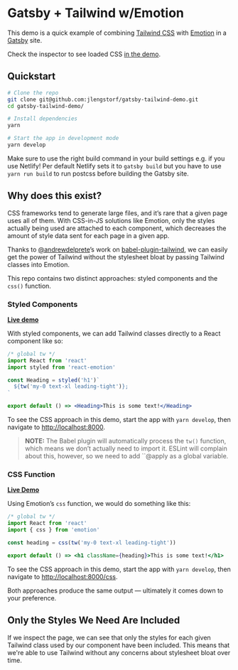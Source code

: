 # Gatsby + Tailwind w/Emotion

This demo is a quick example of combining [Tailwind CSS](https://tailwindcss.com) with [Emotion](https://emotion.sh) in a [Gatsby](https://gatsbyjs.org) site.

Check the inspector to see loaded CSS [in the demo](https://gatsby-tailwind-emotion.netlify.com/).

## Quickstart

```sh
# Clone the repo
git clone git@github.com:jlengstorf/gatsby-tailwind-demo.git
cd gatsby-tailwind-demo/

# Install dependencies
yarn

# Start the app in development mode
yarn develop
```

Make sure to use the right build command in your build settings e.g. if you use Netlify!
Per default Netlify sets it to `gatsby build` but you have to use `yarn run build` to run postcss before building the Gatsby site.

## Why does this exist?

CSS frameworks tend to generate large files, and it’s rare that a given page uses all of them. With CSS-in-JS solutions like Emotion, only the styles actually being used are attached to each component, which decreases the amount of style data sent for each page in a given app.

Thanks to [@andrewdelprete](https://github.com/andrewdelprete)’s work on [babel-plugin-tailwind](https://github.com/andrewdelprete/babel-plugin-tailwind), we can easily get the power of Tailwind without the stylesheet bloat by passing Tailwind classes into Emotion.

This repo contains two distinct approaches: styled components and the `css()` function.

### Styled Components

[**Live demo**](https://gatsby-tailwind-emotion.netlify.com/)

With styled components, we can add Tailwind classes directly to a React component like so:

```jsx
/* global tw */
import React from 'react'
import styled from 'react-emotion'

const Heading = styled('h1')`
  ${tw('my-0 text-xl leading-tight')};
`

export default () => <Heading>This is some text!</Heading>
```

To see the CSS approach in this demo, start the app with `yarn develop`, then navigate to <http://localhost:8000>.

> **NOTE:** The Babel plugin will automatically process the `tw()` function, which means we don’t actually need to import it. ESLint will complain about this, however, so we need to add ``@apply as a global variable.

### CSS Function

[**Live Demo**](https://gatsby-tailwind-emotion.netlify.com/css)

Using Emotion’s `css` function, we would do something like this:

```jsx
/* global tw */
import React from 'react'
import { css } from 'emotion'

const heading = css(tw('my-0 text-xl leading-tight'))

export default () => <h1 className={heading}>This is some text!</h1>
```

To see the CSS approach in this demo, start the app with `yarn develop`, then navigate to <http://localhost:8000/css>.

Both approaches produce the same output — ultimately it comes down to your preference.

## Only the Styles We Need Are Included

If we inspect the page, we can see that only the styles for each given Tailwind class used by our component have been included. This means that we're able to use Tailwind without any concerns about stylesheet bloat over time.
